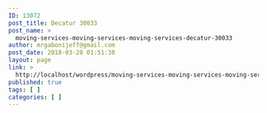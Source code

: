 ```yaml
---
ID: 13072
post_title: Decatur 30033
post_name: >
  moving-services-moving-services-moving-services-decatur-30033
author: mrgabonijeff@gmail.com
post_date: 2018-03-28 01:51:38
layout: page
link: >
  http://localhost/wordpress/moving-services-moving-services-moving-services-decatur-30033/
published: true
tags: [ ]
categories: [ ]
---
```

